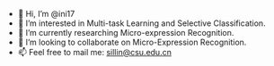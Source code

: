 - 👋 Hi, I’m @ini17
- 👀 I’m interested in Multi-task Learning and Selective Classification.
- 🌱 I’m currently researching Micro-expression Recognition.
- 💞️ I’m looking to collaborate on Micro-Expression Recognition.
- 📫 Feel free to mail me: sillin@csu.edu.cn

<!---
ini17/ini17 is a ✨ special ✨ repository because its `README.md` (this file) appears on your GitHub profile.
You can click the Preview link to take a look at your changes.
--->
